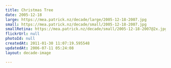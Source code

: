 ```yaml
---
title: Christmas Tree
date: 2005-12-18
large: https://mea.patrick.nz/decade/large/2005-12-18-2007.jpg
small: https://mea.patrick.nz/decade/small/2005-12-18-2007.jpg
smallRetina: https://mea.patrick.nz/decade/small/2005-12-18-2007@2x.jpg
flickrUrl: null
photoId: null
createdAt: 2011-01-30 11:07:19.595548
updatedAt: 2006-07-11 05:24:08
layout: decade-image

---
```


